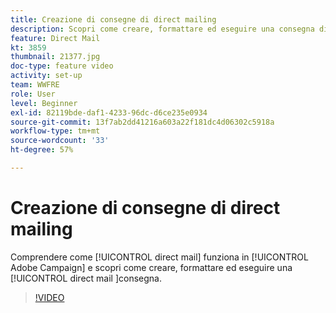 ```yaml
---
title: Creazione di consegne di direct mailing
description: Scopri come creare, formattare ed eseguire una consegna direct mailing.
feature: Direct Mail
kt: 3859
thumbnail: 21377.jpg
doc-type: feature video
activity: set-up
team: WWFRE
role: User
level: Beginner
exl-id: 82119bde-daf1-4233-96dc-d6ce235e0934
source-git-commit: 13f7ab2dd41216a603a22f181dc4d06302c5918a
workflow-type: tm+mt
source-wordcount: '33'
ht-degree: 57%

---
```


# Creazione di consegne di direct mailing

Comprendere come [!UICONTROL direct mail] funziona in [!UICONTROL Adobe Campaign] e scopri come creare, formattare ed eseguire una [!UICONTROL direct mail ]consegna.

>[!VIDEO](https://video.tv.adobe.com/v/21377?quality=12&learn=on)
